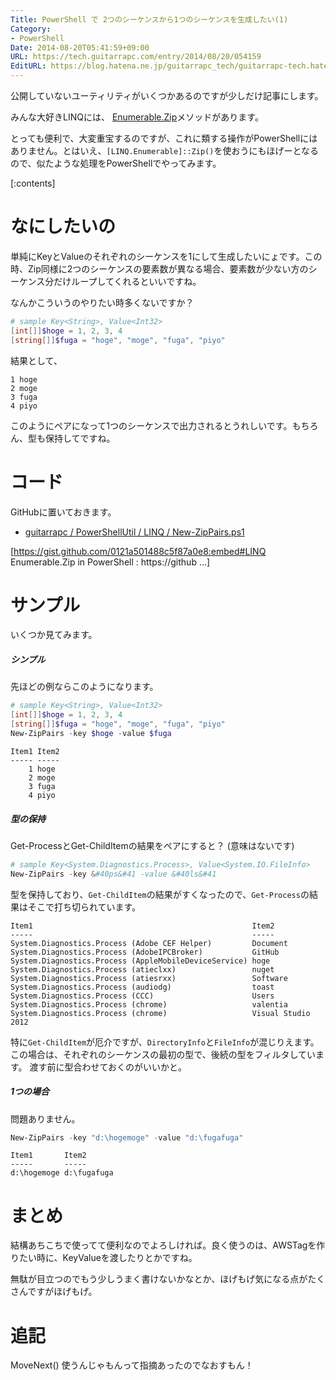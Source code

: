 ```yaml
---
Title: PowerShell で 2つのシーケンスから1つのシーケンスを生成したい(1)
Category:
- PowerShell
Date: 2014-08-20T05:41:59+09:00
URL: https://tech.guitarrapc.com/entry/2014/08/20/054159
EditURL: https://blog.hatena.ne.jp/guitarrapc_tech/guitarrapc-tech.hatenablog.com/atom/entry/12921228815730736739
---
```


公開していないユーティリティがいくつかあるのですが少しだけ記事にします。

みんな大好きLINQには、 [Enumerable.Zip](http://msdn.microsoft.com/ja-jp/library/dd267698.aspx)メソッドがあります。

とっても便利で、大変重宝するのですが、これに類する操作がPowerShellにはありません。とはいえ、`[LINQ.Enumerable]::Zip()`を使おうにもほげーとなるので、似たような処理をPowerShellでやってみます。

[:contents]

# なにしたいの

単純にKeyとValueのそれぞれのシーケンスを1にして生成したいにょです。この時、Zip同様に2つのシーケンスの要素数が異なる場合、要素数が少ない方のシーケンス分だけループしてくれるといいですね。

なんかこういうのやりたい時多くないですか？

```ps1
# sample Key<String>, Value<Int32>
[int[]]$hoge = 1, 2, 3, 4
[string[]]$fuga = "hoge", "moge", "fuga", "piyo"
```

結果として、

```
1 hoge
2 moge
3 fuga
4 piyo
```

このようにペアになって1つのシーケンスで出力されるとうれしいです。もちろん、型も保持してですね。

# コード

GitHubに置いておきます。

- [guitarrapc / PowerShellUtil / LINQ / New-ZipPairs.ps1](https://github.com/guitarrapc/PowerShellUtil/blob/master/LINQ/New-ZipPairs.ps1)




[https://gist.github.com/0121a501488c5f87a0e8:embed#LINQ Enumerable.Zip in PowerShell : https://github ...]




# サンプル

いくつか見てみます。

##### シンプル

先ほどの例ならこのようになります。

```ps1
# sample Key<String>, Value<Int32>
[int[]]$hoge = 1, 2, 3, 4
[string[]]$fuga = "hoge", "moge", "fuga", "piyo"
New-ZipPairs -key $hoge -value $fuga
```


```
Item1 Item2
----- -----
    1 hoge
    2 moge
    3 fuga
    4 piyo

```

##### 型の保持

Get-ProcessとGet-ChildItemの結果をペアにすると？ (意味はないです)

```ps1
# sample Key<System.Diagnostics.Process>, Value<System.IO.FileInfo>
New-ZipPairs -key &#40ps&#41 -value &#40ls&#41
```


型を保持しており、`Get-ChildItem`の結果がすくなったので、`Get-Process`の結果はそこで打ち切られています。

```
Item1                                                 Item2
-----                                                 -----
System.Diagnostics.Process (Adobe CEF Helper)         Document
System.Diagnostics.Process (AdobeIPCBroker)           GitHub
System.Diagnostics.Process (AppleMobileDeviceService) hoge
System.Diagnostics.Process (atieclxx)                 nuget
System.Diagnostics.Process (atiesrxx)                 Software
System.Diagnostics.Process (audiodg)                  toast
System.Diagnostics.Process (CCC)                      Users
System.Diagnostics.Process (chrome)                   valentia
System.Diagnostics.Process (chrome)                   Visual Studio 2012
```

特に`Get-ChildItem`が厄介ですが、`DirectoryInfo`と`FileInfo`が混じりえます。この場合は、それぞれのシーケンスの最初の型で、後続の型をフィルタしています。
渡す前に型合わせておくのがいいかと。

##### 1つの場合

問題ありません。

```ps1
New-ZipPairs -key "d:\hogemoge" -value "d:\fugafuga"
```

```
Item1       Item2
-----       -----
d:\hogemoge d:\fugafuga
```


# まとめ

結構あちこちで使ってて便利なのでよろしければ。良く使うのは、AWSTagを作りたい時に、KeyValueを渡したりとかですね。

無駄が目立つのでもう少しうまく書けないかなとか、ほげもげ気になる点がたくさんですがほげもげ。


# 追記

MoveNext() 使うんじゃもんって指摘あったのでなおすもん！
